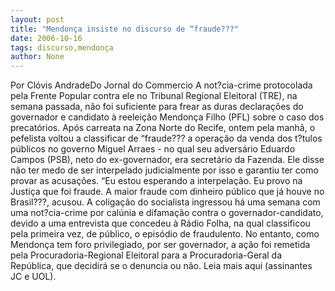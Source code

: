 ```yaml
---
layout: post
title: "Mendonça insiste no discurso de “fraude???"
date: 2006-10-16
tags: discurso,mendonça
author: None
---
```

Por Clóvis AndradeDo Jornal do Commercio
A not?cia-crime protocolada pela Frente Popular contra ele no Tribunal Regional Eleitoral (TRE), na semana passada, não foi suficiente para frear as duras declarações do governador e candidato à reeleição Mendonça Filho (PFL) sobre o caso dos precatórios. 
Após carreata na Zona Norte do Recife, ontem pela manhã, o pefelista voltou a classificar de “fraude??? a operação da venda dos t?tulos públicos no governo Miguel Arraes - no qual seu adversário Eduardo Campos (PSB), neto do ex-governador, era secretário da Fazenda. 
Ele disse não ter medo de ser interpelado judicialmente por isso e garantiu ter como provar as acusações. “Eu estou esperando a interpelação. Eu provo na Justiça que foi fraude. A maior fraude com dinheiro público que já houve no Brasil???, acusou. 
A coligação do socialista ingressou há uma semana com uma not?cia-crime por calúnia e difamação contra o governador-candidato, devido a uma entrevista que concedeu à Rádio Folha, na qual classificou pela primeira vez, de público, o episódio de fraudulento. No entanto, como Mendonça tem foro privilegiado, por ser governador, a ação foi remetida pela Procuradoria-Regional Eleitoral para a Procuradoria-Geral da República, que decidirá se o denuncia ou não.
Leia mais aqui (assinantes JC e UOL). 